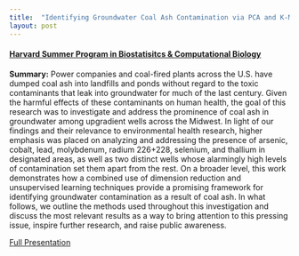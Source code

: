```yaml
---
title:  "Identifying Groundwater Coal Ash Contamination via PCA and K-Means Clustering"
layout: post
---
```


#### [Harvard Summer Program in Biostatisitcs & Computational Biology](https://www.hsph.harvard.edu/biostatistics/2020/06/meet-our-2020-summer-program-students/)

<!-- (program description) -->

**Summary:** Power companies and coal-fired plants across the U.S. have dumped coal ash into landfills and ponds without regard to the toxic contaminants that leak into groundwater for much of the last century. Given the harmful effects of these contaminants on human health, the goal of this research was to investigate and address the prominence of coal ash in groundwater among upgradient wells across the Midwest. In light of our findings and their relevance to environmental health research, higher emphasis was placed on analyzing and addressing the presence of arsenic, cobalt, lead, molybdenum, radium 226+228, selenium, and thallium in designated areas, as well as two distinct wells whose alarmingly high levels of contamination set them apart from the rest. On a broader level, this work demonstrates how a combined use of dimension reduction and unsupervised learning techniques provide a promising framework for identifying groundwater contamination as a result of coal ash. In what follows, we outline the methods used throughout this investigation and discuss the most relevant results as a way to bring attention to this pressing issue, inspire further research, and raise public awareness. 

<!-- (picture), (group photo) -->

[Full Presentation](https://antonellabasso.github.io/Basso_Thesis.pdf)

